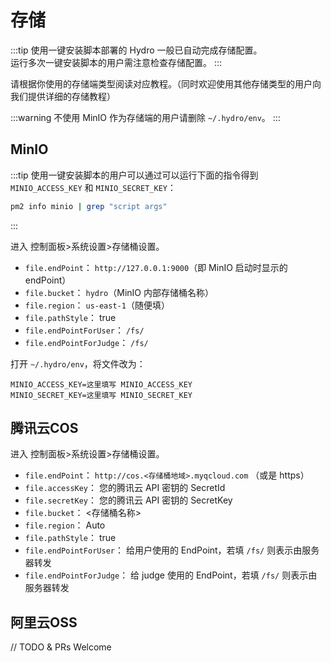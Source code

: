 # 存储

:::tip
使用一键安装脚本部署的 Hydro 一般已自动完成存储配置。  
运行多次一键安装脚本的用户需注意检查存储配置。
:::

请根据你使用的存储端类型阅读对应教程。（同时欢迎使用其他存储类型的用户向我们提供详细的存储教程）

:::warning
不使用 MinIO 作为存储端的用户请删除 `~/.hydro/env`。
:::

## MinIO

:::tip
使用一键安装脚本的用户可以通过可以运行下面的指令得到 `MINIO_ACCESS_KEY` 和 `MINIO_SECRET_KEY`：
```sh
pm2 info minio | grep "script args"
```
:::

进入 控制面板>系统设置>存储桶设置。

- `file.endPoint`： `http://127.0.0.1:9000`（即 MinIO 启动时显示的 endPoint）
- `file.bucket`： `hydro`（MinIO 内部存储桶名称）
- `file.region`： `us-east-1`（随便填）
- `file.pathStyle`： true
- `file.endPointForUser`： `/fs/`
- `file.endPointForJudge`： `/fs/`

打开 `~/.hydro/env`，将文件改为：

```
MINIO_ACCESS_KEY=这里填写 MINIO_ACCESS_KEY
MINIO_SECRET_KEY=这里填写 MINIO_SECRET_KEY
```

## 腾讯云COS

进入 控制面板>系统设置>存储桶设置。

- `file.endPoint`： `http://cos.<存储桶地域>.myqcloud.com` （或是 https）
- `file.accessKey`： 您的腾讯云 API 密钥的 SecretId
- `file.secretKey`： 您的腾讯云 API 密钥的 SecretKey
- `file.bucket`： <存储桶名称>
- `file.region`： Auto
- `file.pathStyle`： true
- `file.endPointForUser`： 给用户使用的 EndPoint，若填 `/fs/` 则表示由服务器转发
- `file.endPointForJudge`： 给 judge 使用的 EndPoint，若填 `/fs/` 则表示由服务器转发

## 阿里云OSS

// TODO & PRs Welcome
